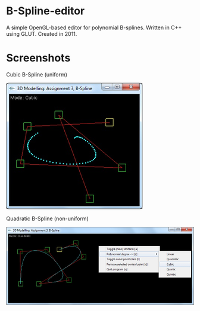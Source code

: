 # B-Spline-editor
A simple OpenGL-based editor for polynomial B-splines. Written in C++ using GLUT. Created in 2011.

# Screenshots
Cubic B-Spline (uniform)

<img alt="Cubic B-Spline" src="Screenshots/Cubic B-Spline.jpg" />

Quadratic B-Spline (non-uniform)

<img alt="Quadratic NURBS" src="Screenshots/Quadratic Non-uniform B-Spline.jpg" />
